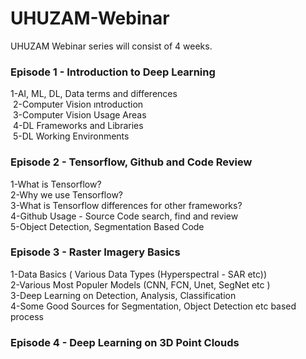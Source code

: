 # UHUZAM-Webinar

UHUZAM Webinar series will consist of 4 weeks. 

### Episode 1 - Introduction to Deep Learning
<p>1-AI, ML, DL, Data terms and differences<br>
&nbsp;2-Computer Vision ıntroduction<br>
&nbsp;3-Computer Vision Usage Areas<br>
&nbsp;4-DL Frameworks and Libraries<br>
&nbsp;5-DL Working Environments<br>

### Episode 2 - Tensorflow, Github and Code Review
1-What is Tensorflow?<br>
2-Why we use Tensorflow?<br>
3-What is Tensorflow differences for other frameworks?<br>
4-Github Usage - Source Code search, find and review<br>
5-Object Detection, Segmentation Based Code<br>


### Episode 3 - Raster Imagery Basics 
1-Data Basics ( Various Data Types (Hyperspectral - SAR etc))<br>
2-Various Most Populer Models (CNN, FCN, Unet, SegNet etc )<br>
3-Deep Learning on Detection, Analysis, Classification<br>
4-Some Good Sources for Segmentation, Object Detection etc based process

### Episode 4 - Deep Learning on 3D Point Clouds
